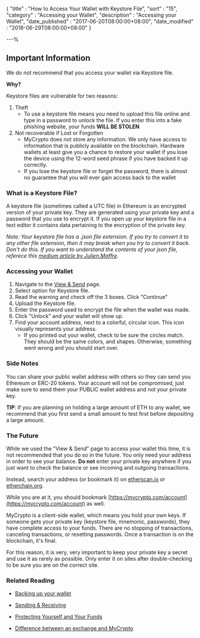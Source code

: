 {
"title" : "How to Access Your Wallet with Keystore File",
"sort" : "15",
"category" : "Accessing your Wallet",
"description" : "Accessing your Wallet",
"date_published" : "2017-06-20T08:00:00+08:00",
"date_modified" : "2018-06-29T08:00:00+08:00"
}

---%

## Important Information
We do not recommend that you access your wallet via Keystore file.

**Why?**

Keystore files are vulnerable for two reasons:
1. Theft
    * To use a keystore file means you need to upload this file online and type in a password to unlock the file. If you enter this into a fake phishing website, your funds **WILL BE STOLEN**
2. Not recoverable if Lost or Forgotten
    * MyCrypto does not store any information. We only have access to information that is publicly available on the blockchain. Hardware wallets at least give you a chance to restore your wallet if you lose the device using the 12-word seed phrase if you have backed it up correctly.
    * If you lose the keystore file or forget the password, there is almost no guarantee that you will ever gain access back to the wallet

### What is a Keystore File?

A keystore file (sometimes called a UTC file) in Ethereum is an encrypted version of your private key. They are generated using your private key and a password that you use to encrypt it. If you open up your keystore file in a text editor it contains data pertaining to the encryption of the private key.

*Note: Your keystore file has a .json file extension. If you try to convert it to any other file extension, then it may break when you try to convert it back. Don't do this. If you want to understand the contents of your json file, referece this [medium article by Julien.Maffre](https://medium.com/@julien.maffre/what-is-an-ethereum-keystore-file-86c8c5917b97).*

### Accessing your Wallet

1. Navigate to the [View & Send](https://mycrypto.com/account) page.
2. Select option for Keystore file.
3. Read the warning and check off the 3 boxes. Click "Continue"
4. Upload the Keystore file.
5. Enter the password used to encrypt the file when the wallet was made.
5. Click "Unlock" and your wallet will show up.
6. Find your account address, next to a colorful, circular icon. This icon visually represents your address.
   * If you printed out your wallet, check to be sure the circles match. They should be the same colors, and shapes. Otherwise, something went wrong and you should start over.

### Side Notes
You can share your public wallet address with others so they can send you Ethereum or ERC-20 tokens. Your account will not be compromised, just make sure to send them your PUBLIC wallet address and not your private key.

**TIP**: If you are planning on holding a large amount of ETH to any wallet, we recommend that you first send a small amount to test first before depositing a large amount.

### The Future

While we used the "View & Send" page to access your wallet this time, it is not recommended that you do so in the future. You only need your address in order to see your balance. **Do not** enter your private key anywhere if you just want to check the balance or see incoming and outgoing transactions.

Instead, search your address (or bookmark it) on [etherscan.io](https://etherscan.io) or [etherchain.org](https://www.etherchain.org/).

While you are at it, you should bookmark [https://mycrypto.com/account](https://mycrypto.com/account) as well.

MyCrypto is a client-side wallet, which means you hold your own keys. If someone gets your private key (keystore file, mnemonic, passwords), they have complete access to your funds. There are no stopping of transactions, canceling transactions, or resetting passwords. Once a transaction is on the blockchain, it's final.

For this reason, it is very, very important to keep your private key a secret and use it as rarely as possible. Only enter it on sites after double-checking to be sure you are on the correct site.

### Related Reading

* [Backing up your wallet](https://support.mycrypto.com/getting-started/backing-up-your-new-wallet.html)

* [Sending & Receiving](https://support.mycrypto.com/send/)

* [Protecting Yourself and Your Funds](https://support.mycrypto.com/getting-started/protecting-yourself-and-your-funds.html)

* [Difference between an exchange and MyCrypto](https://support.mycrypto.com/getting-started/whats-the-difference-between-an-exchange-and-mycrypto.html)
